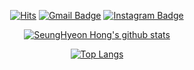 <div align=center>
  
[![Hits](https://hits.seeyoufarm.com/api/count/incr/badge.svg?url=https%3A%2F%2Fgithub.com%2FWhiteHyun&count_bg=%2379C83D&title_bg=%23555555&icon=opsgenie.svg&icon_color=%23FFFFFF&title=visitor&edge_flat=true)](https://hits.seeyoufarm.com)
[![Gmail Badge](https://img.shields.io/badge/Gmail-d14836?style=flat-square&logo=Gmail&logoColor=white&link=mailto:whi7ehyun@gmail.com)](mailto:whi7ehyun@gmail.com)
[![Instagram Badge](https://img.shields.io/badge/-Instagram-dd2a7b?style=flat-square&logo=instagram&logoColor=white&link=https://www.instagram.com/whi7ehyun/)](https://www.instagram.com/whi7ehyun/)

</div>

<div align=center>
  
[![SeungHyeon Hong's github stats](https://github-readme-stats.vercel.app/api?username=WhiteHyun)](https://github.com/anuraghazra/github-readme-stats)

[![Top Langs](https://github-readme-stats.vercel.app/api/top-langs/?username=WhiteHyun&layout=compact)](https://github.com/anuraghazra/github-readme-stats)

</div>

<!--
**WhiteHyun/WhiteHyun** is a ✨ _special_ ✨ repository because its `README.md` (this file) appears on your GitHub profile.

Here are some ideas to get you started:

- 🔭 I’m currently working on ...
- 🌱 I’m currently learning javascript...
- 👯 I’m looking to collaborate on ...
- 🤔 I’m looking for help with ...
- 💬 Ask me about ...
- 📫 How to reach me: ...
- 😄 Pronouns: ...
- ⚡ Fun fact: ...
-->
